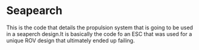 # Seapearch
This is the code that details the propulsion system that is going to be used in a seaperch design.It is basically the code fo an ESC that was used for a unique ROV design that ultimately ended up failing.
